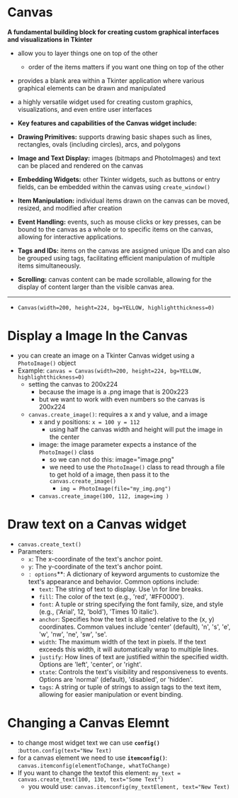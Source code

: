 # Canvas
**A fundamental building block for creating custom graphical interfaces and visualizations in Tkinter**
- allow you to layer things one on top of the other
    - order of the items matters if you want one thing on top of the other
- provides a blank area within a Tkinter application where various graphical elements can be drawn and manipulated
- a highly versatile widget used for creating custom graphics, visualizations, and even entire user interfaces

- **Key features and capabilities of the Canvas widget include:**
- **Drawing Primitives:** supports drawing basic shapes such as lines, rectangles, ovals (including circles), arcs, and polygons
- **Image and Text Display:** images (bitmaps and PhotoImages) and text can be placed and rendered on the canvas
- **Embedding Widgets:** other Tkinter widgets, such as buttons or entry fields, can be embedded within the canvas using `create_window()`
- **Item Manipulation:** individual items drawn on the canvas can be moved, resized, and modified after creation
- **Event Handling:** events, such as mouse clicks or key presses, can be bound to the canvas as a whole or to specific items on the canvas, allowing for interactive applications.
- **Tags and IDs:** items on the canvas are assigned unique IDs and can also be grouped using tags, facilitating efficient manipulation of multiple items simultaneously.
- **Scrolling:** canvas content can be made scrollable, allowing for the display of content larger than the visible canvas area.
_________________________________________________________________________________________
- `Canvas(width=200, height=224, bg=YELLOW, highlightthickness=0)`

# Display a Image In the Canvas
- you can create an image on a Tkinter Canvas widget using a `PhotoImage()` object
- Example: `canvas = Canvas(width=200, height=224, bg=YELLOW, highlightthickness=0)`
    - setting the canvas to 200x224
        - because the image is a .png image that is 200x223
        - but we want to work with even numbers so the canvas is 200x224
    - `canvas.create_image()`: requires a x and y value, and a image
        - x and y positions: `x = 100 y = 112`
            - using half the canvas width and height will put the image in the center
        - image: the image parameter expects a instance of the `PhotoImage()` class
            - so we can not do this: image="image.png"
            - we need to use the `PhotoImage()` class to read through a file to get hold of a image, then pass it to the `canvas.create_image()`
                - `img = PhotoImage(file="my_img.png")`
        - `canvas.create_image(100, 112, image=img )`

# Draw text on a Canvas widget
- `canvas.create_text()`
- Parameters:
    - `x`: The x-coordinate of the text's anchor point.
    - `y`: The y-coordinate of the text's anchor point.
    - `: options`**: A dictionary of keyword arguments to customize the text's appearance and behavior. Common options include:
        - `text`: The string of text to display. Use \n for line breaks.
        - `fill`: The color of the text (e.g., 'red', '#FF0000').
        - `font`: A tuple or string specifying the font family, size, and style (e.g., ('Arial', 12, 'bold'), 'Times 10 italic').
        - `anchor`: Specifies how the text is aligned relative to the (x, y) coordinates. Common values include 'center' (default), 'n', 's', 'e', 'w', 'nw', 'ne', 'sw', 'se'.
        - `width`: The maximum width of the text in pixels. If the text exceeds this width, it will automatically wrap to multiple lines.
        - `justify`: How lines of text are justified within the specified width. Options are 'left', 'center', or 'right'.
        - `state`: Controls the text's visibility and responsiveness to events. Options are 'normal' (default), 'disabled', or 'hidden'.
        - `tags`: A string or tuple of strings to assign tags to the text item, allowing for easier manipulation or event binding.




# Changing a Canvas Elemnt
- to change most widget text we can use **`config()`** :`button.config(text="New Text)`
- for a canvas element we need to use **`itemconfig()`**: `canvas.itemconfig(elementToChange, whatToChange)`
- If you want to change the textof this element: `my_text = canvas.create_text(100, 130, text="Some Text")`
    - you would use: `canvas.itemconfig(my_textElement, text="New Text)`

